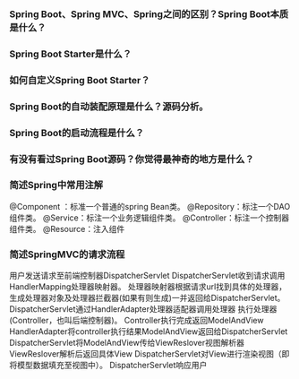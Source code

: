 ### Spring Boot、Spring MVC、Spring之间的区别？Spring Boot本质是什么？


### Spring Boot Starter是什么？


### 如何自定义Spring Boot Starter？


### Spring Boot的自动装配原理是什么？源码分析。


### Spring Boot的启动流程是什么？


### 有没有看过Spring Boot源码？你觉得最神奇的地方是什么？

### 简述Spring中常用注解
@Component ：标准一个普通的spring Bean类。
@Repository：标注一个DAO组件类。
@Service：标注一个业务逻辑组件类。
@Controller：标注一个控制器组件类。
@Resource：注入组件

### 简述SpringMVC的请求流程
用户发送请求至前端控制器DispatcherServlet
DispatcherServlet收到请求调用HandlerMapping处理器映射器。
处理器映射器根据请求url找到具体的处理器，生成处理器对象及处理器拦截器(如果有则生成)一并返回给DispatcherServlet。
DispatcherServlet通过HandlerAdapter处理器适配器调用处理器
执行处理器(Controller，也叫后端控制器)。
Controller执行完成返回ModelAndView
HandlerAdapter将controller执行结果ModelAndView返回给DispatcherServlet
DispatcherServlet将ModelAndView传给ViewReslover视图解析器
ViewReslover解析后返回具体View
DispatcherServlet对View进行渲染视图（即将模型数据填充至视图中）。
DispatcherServlet响应用户